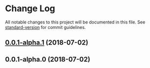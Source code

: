 # Change Log

All notable changes to this project will be documented in this file. See [standard-version](https://github.com/conventional-changelog/standard-version) for commit guidelines.

<a name="0.0.1-alpha.1"></a>
## [0.0.1-alpha.1](https://github.com/conmagick/web-event-app/compare/v0.0.1-alpha.0...v0.0.1-alpha.1) (2018-07-02)



<a name="0.0.1-alpha.0"></a>
## 0.0.1-alpha.0 (2018-07-02)
